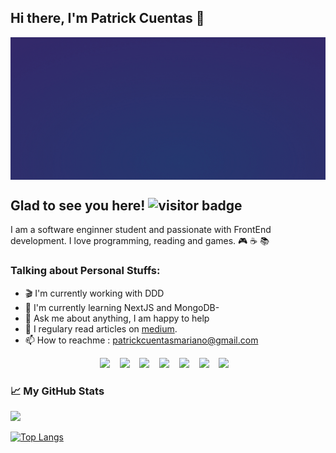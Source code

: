 ## Hi there, I'm Patrick Cuentas 🎉 

<p align="center">
  <img src="RandolphCarter.gif" width="915" align="center">
</p>

## Glad to see you here!  ![visitor badge](https://visitor-badge.glitch.me/badge?page_id=PatrickCuentas.visitor-badge&left_text=My%20Page%20Visitors)

I am a software enginner student and passionate with FrontEnd development. I love programming, reading and games. :video_game: :coffee: :books:

### Talking about Personal Stuffs:

* :clapper: I'm currently working with DDD
* :rocket: I'm currently learning NextJS and MongoDB-
* :speech_balloon: Ask me about anything, I am happy to help
* :book: I regulary read articles on [medium](https://medium.com/).
* :mailbox: How to reachme : patrickcuentasmariano@gmail.com

<p align="center">
    <img src="https://img.shields.io/badge/-React-000?&logo=react&labelColor=1F2430&color=1F2430&logoColor=5ed3f3"></img>
&nbsp&nbsp
    <img src="https://img.shields.io/badge/-JavaScript-000?&logo=javascript&labelColor=1F2430&color=1F2430&logoColor=F7DF1E"></img>
&nbsp&nbsp
    <img src="https://img.shields.io/badge/-Node.js-000?&logo=node.js&labelColor=1F2430&color=1F2430&logoColor=82AE1B"></img> 
&nbsp&nbsp
    <img src="https://img.shields.io/badge/-CSS3-000?&logo=css3&labelColor=1F2430&color=1F2430&logoColor=27AAE0"></img>
&nbsp&nbsp
    <img src="https://img.shields.io/badge/-HTML5-000?&logo=html5&labelColor=1F2430&color=1F2430&logoColor=F1662A"></img>
&nbsp&nbsp
    <img src="https://img.shields.io/badge/-Visual%20Studio%20Code-000?&logo=visual%20studio%20code&labelColor=1F2430&color=1F2430&logoColor=24ACF2"></img>
&nbsp&nbsp
    <img src="https://img.shields.io/badge/-Bash-000?&logo=GNU-Bash&labelColor=1F2430&color=1F2430&logoColor=e8e8e8"></img>
&nbsp&nbsp
</p>

### :chart_with_upwards_trend: My GitHub Stats

<img height="180em" src="https://github-readme-stats.vercel.app/api?username=PatrickCuentas&show_icons=true&hide_border=true&&count_private=true&include_all_commits=true" />

[![Top Langs](https://github-readme-stats.vercel.app/api/top-langs/?username=PatrickCuentas&layout=compact)](https://github.com/PatrickCuentas/github-readme-stats)


